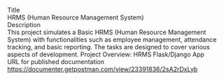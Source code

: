 Title
<br>
HRMS (Human Resource Management System)
<br>
Description
<br>
This project simulates a Basic HRMS (Human Resource Management System) with functionalities such as employee management, attendance tracking, and basic reporting. The tasks are designed to cover various aspects of development. Project Overview: HRMS Flask/Django App
<br>
URL for published documentation
<br>
https://documenter.getpostman.com/view/23391836/2sA2rDxLyb
